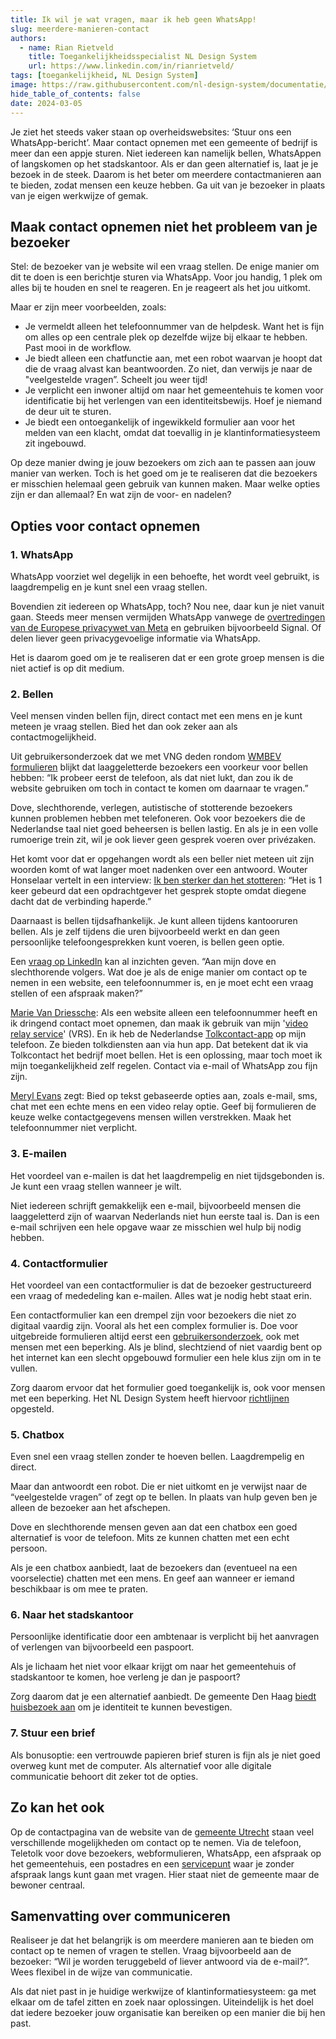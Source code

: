 ```yaml
---
title: Ik wil je wat vragen, maar ik heb geen WhatsApp!
slug: meerdere-manieren-contact
authors:
  - name: Rian Rietveld
    title: Toegankelijkheidsspecialist NL Design System
    url: https://www.linkedin.com/in/rianrietveld/
tags: [toegankelijkheid, NL Design System]
image: https://raw.githubusercontent.com/nl-design-system/documentatie/refs/heads/assets/meerdere-manieren.png
hide_table_of_contents: false
date: 2024-03-05
---
```


Je ziet het steeds vaker staan op overheidswebsites: ‘Stuur ons een WhatsApp-bericht’. Maar contact opnemen met een gemeente of bedrijf is meer dan een appje sturen. Niet iedereen kan namelijk bellen, WhatsAppen of langskomen op het stadskantoor. Als er dan geen alternatief is, laat je je bezoek in de steek. Daarom is het beter om meerdere contactmanieren aan te bieden, zodat mensen een keuze hebben. Ga uit van je bezoeker in plaats van je eigen werkwijze of gemak.

<!-- truncate -->

## Maak contact opnemen niet het probleem van je bezoeker

Stel: de bezoeker van je website wil een vraag stellen. De enige manier om dit te doen is een berichtje sturen via WhatsApp. Voor jou handig, 1 plek om alles bij te houden en snel te reageren. En je reageert als het jou uitkomt.

Maar er zijn meer voorbeelden, zoals:

- Je vermeldt alleen het telefoonnummer van de helpdesk. Want het is fijn om alles op een centrale plek op dezelfde wijze bij elkaar te hebben. Past mooi in de workflow.
- Je biedt alleen een chatfunctie aan, met een robot waarvan je hoopt dat die de vraag alvast kan beantwoorden. Zo niet, dan verwijs je naar de "veelgestelde vragen”. Scheelt jou weer tijd!
- Je verplicht een inwoner altijd om naar het gemeentehuis te komen voor identificatie bij het verlengen van een identiteitsbewijs. Hoef je niemand de deur uit te sturen.
- Je biedt een ontoegankelijk of ingewikkeld formulier aan voor het melden van een klacht, omdat dat toevallig in je klantinformatiesysteem zit ingebouwd.

Op deze manier dwing je jouw bezoekers om zich aan te passen aan jouw manier van werken. Toch is het goed om je te realiseren dat die bezoekers er misschien helemaal geen gebruik van kunnen maken. Maar welke opties zijn er dan allemaal? En wat zijn de voor- en nadelen?

## Opties voor contact opnemen

### 1. WhatsApp

WhatsApp voorziet wel degelijk in een behoefte, het wordt veel gebruikt, is laagdrempelig en je kunt snel een vraag stellen.

Bovendien zit iedereen op WhatsApp, toch? Nou nee, daar kun je niet vanuit gaan. Steeds meer mensen vermijden WhatsApp vanwege de [overtredingen van de Europese privacywet van Meta](https://www.rtlnieuws.nl/tech/artikel/5357277/meta-facebook-whatsapp-instagram-boete-privacy) en gebruiken bijvoorbeeld Signal. Of delen liever geen privacygevoelige informatie via WhatsApp.

Het is daarom goed om je te realiseren dat er een grote groep mensen is die niet actief is op dit medium.

### 2. Bellen

Veel mensen vinden bellen fijn, direct contact met een mens en je kunt meteen je vraag stellen. Bied het dan ook zeker aan als contactmogelijkheid.

Uit gebruikersonderzoek dat we met VNG deden rondom [WMBEV formulieren](https://gebruikersonderzoeken.nl/docs/onderzoek-bekijken/formulieren/vng-online-formulieren/) blijkt dat laaggeletterde bezoekers een voorkeur voor bellen hebben: “Ik probeer eerst de telefoon, als dat niet lukt, dan zou ik de website gebruiken om toch in contact te komen om daarnaar te vragen.”

Dove, slechthorende, verlegen, autistische of stotterende bezoekers kunnen problemen hebben met telefoneren. Ook voor bezoekers die de Nederlandse taal niet goed beheersen is bellen lastig. En als je in een volle rumoerige trein zit, wil je ook liever geen gesprek voeren over privézaken.

Het komt voor dat er opgehangen wordt als een beller niet meteen uit zijn woorden komt of wat langer moet nadenken over een antwoord. Wouter Honselaar vertelt in een interview: [Ik ben sterker dan het stotteren](https://level-level.com/nl/blog/interview-met-wouter-ik-ben-sterker-dan-het-stotteren/): “Het is 1 keer gebeurd dat een opdrachtgever het gesprek stopte omdat diegene dacht dat de verbinding haperde.”

Daarnaast is bellen tijdsafhankelijk. Je kunt alleen tijdens kantooruren bellen. Als je zelf tijdens die uren bijvoorbeeld werkt en dan geen persoonlijke telefoongesprekken kunt voeren, is bellen geen optie.

Een [vraag op LinkedIn](https://www.linkedin.com/posts/rianrietveld_question-to-my-deaf-hard-of-hearing-followers-activity-7139872940845617155-KjqK/) kan al inzichten geven. “Aan mijn dove en slechthorende volgers. Wat doe je als de enige manier om contact op te nemen in een website, een telefoonnummer is, en je moet echt een vraag stellen of een afspraak maken?”

[Marie Van Driessche](https://www.linkedin.com/in/marie-van-driessche/): Als een website alleen een telefoonnummer heeft en ik dringend contact moet opnemen, dan maak ik gebruik van mijn '[video relay service](https://en.wikipedia.org/wiki/Video_relay_service)' (VRS). En ik heb de Nederlandse [Tolkcontact-app](https://www.tolkcontact.nl/tolkcontact-app/wat-kun-je-met-de-app/) op mijn telefoon. Ze bieden tolkdiensten aan via hun app. Dat betekent dat ik via Tolkcontact het bedrijf moet bellen. Het is een oplossing, maar toch moet ik mijn toegankelijkheid zelf regelen. Contact via e-mail of WhatsApp zou fijn zijn.

[Meryl Evans](https://www.linkedin.com/in/ACoAAAAAGtwB3v1X0M8UmpXDD_iUAKlA0Mmq0sk/) zegt: Bied op tekst gebaseerde opties aan, zoals e-mail, sms, chat met een echte mens en een video relay optie. Geef bij formulieren de keuze welke contactgegevens mensen willen verstrekken. Maak het telefoonnummer niet verplicht.

### 3. E-mailen

Het voordeel van e-mailen is dat het laagdrempelig en niet tijdsgebonden is. Je kunt een vraag stellen wanneer je wilt.

Niet iedereen schrijft gemakkelijk een e-mail, bijvoorbeeld mensen die laaggeletterd zijn of waarvan Nederlands niet hun eerste taal is. Dan is een e-mail schrijven een hele opgave waar ze misschien wel hulp bij nodig hebben.

### 4. Contactformulier

Het voordeel van een contactformulier is dat de bezoeker gestructureerd een vraag of mededeling kan e-mailen. Alles wat je nodig hebt staat erin.

Een contactformulier kan een drempel zijn voor bezoekers die niet zo digitaal vaardig zijn. Vooral als het een complex formulier is. Doe voor uitgebreide formulieren altijd eerst een [gebruikersonderzoek](https://gebruikersonderzoeken.nl/), ook met mensen met een beperking. Als je blind, slechtziend of niet vaardig bent op het internet kan een slecht opgebouwd formulier een hele klus zijn om in te vullen.

Zorg daarom ervoor dat het formulier goed toegankelijk is, ook voor mensen met een beperking. Het NL Design System heeft hiervoor [richtlijnen](https://nldesignsystem.nl/richtlijnen/) opgesteld.

### 5. Chatbox

Even snel een vraag stellen zonder te hoeven bellen. Laagdrempelig en direct.

Maar dan antwoordt een robot. Die er niet uitkomt en je verwijst naar de “veelgestelde vragen” of zegt op te bellen. In plaats van hulp geven ben je alleen de bezoeker aan het afschepen.

Dove en slechthorende mensen geven aan dat een chatbox een goed alternatief is voor de telefoon. Mits ze kunnen chatten met een echt persoon.

Als je een chatbox aanbiedt, laat de bezoekers dan (eventueel na een voorselectie) chatten met een mens. En geef aan wanneer er iemand beschikbaar is om mee te praten.

### 6. Naar het stadskantoor

Persoonlijke identificatie door een ambtenaar is verplicht bij het aanvragen of verlengen van bijvoorbeeld een paspoort.

Als je lichaam het niet voor elkaar krijgt om naar het gemeentehuis of stadskantoor te komen, hoe verleng je dan je paspoort?

Zorg daarom dat je een alternatief aanbiedt. De gemeente Den Haag [biedt huisbezoek aan](https://www.denhaag.nl/nl/paspoort-en-identiteitskaart/huisbezoek-nederlandse-identiteitskaart-aanvragen/) om je identiteit te kunnen bevestigen.

### 7. Stuur een brief

Als bonusoptie: een vertrouwde papieren brief sturen is fijn als je niet goed overweg kunt met de computer. Als alternatief voor alle digitale communicatie behoort dit zeker tot de opties.

## Zo kan het ook

Op de contactpagina van de website van de [gemeente Utrecht](https://www.utrecht.nl/contact/) staan veel verschillende mogelijkheden om contact op te nemen. Via de telefoon, Teletolk voor dove bezoekers, webformulieren, WhatsApp, een afspraak op het gemeentehuis, een postadres en een [servicepunt](https://www.utrecht.nl/contact/servicepunt/) waar je zonder afspraak langs kunt gaan met vragen. Hier staat niet de gemeente maar de bewoner centraal.

## Samenvatting over communiceren

Realiseer je dat het belangrijk is om meerdere manieren aan te bieden om contact op te nemen of vragen te stellen. Vraag bijvoorbeeld aan de bezoeker: “Wil je worden teruggebeld of liever antwoord via de e-mail?”. Wees flexibel in de wijze van communicatie.

Als dat niet past in je huidige werkwijze of klantinformatiesysteem: ga met elkaar om de tafel zitten en zoek naar oplossingen. Uiteindelijk is het doel dat iedere bezoeker jouw organisatie kan bereiken op een manier die bij hen past.
